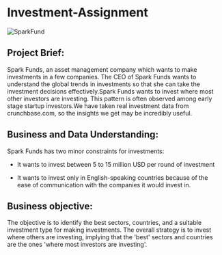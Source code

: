 # Investment-Assignment
![SparkFund](https://www.sparkfund.com/wp-content/uploads/2018/05/sparkfund-logo-768x177.png)
## Project Brief:
Spark Funds, an asset management company which wants to make investments in a few companies. The CEO of Spark Funds wants to understand the global trends in investments so that she can take the investment decisions effectively.Spark Funds wants to invest where most other investors are investing. This pattern is often observed among early stage startup investors.We have taken real investment data from crunchbase.com, so the insights we get may be incredibly useful.

## Business and Data Understanding:
Spark Funds has two minor constraints for investments:

- It wants to invest between 5 to 15 million USD per round of investment

- It wants to invest only in English-speaking countries because of the ease of communication with the companies it would invest in.

## Business objective:
The objective is to identify the best sectors, countries, and a suitable investment type for making investments. The overall strategy is to invest where others are investing, implying that the 'best' sectors and countries are the ones 'where most investors are investing'.